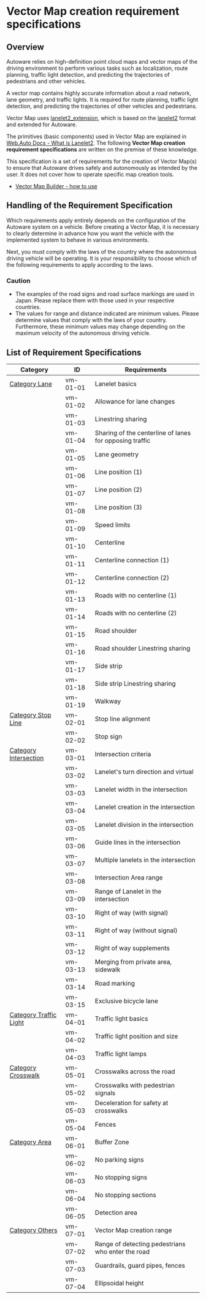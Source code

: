 # Vector Map creation requirement specifications

## Overview

Autoware relies on high-definition point cloud maps and vector maps of the driving environment to perform various tasks such as localization, route planning, traffic light detection, and predicting the trajectories of pedestrians and other vehicles.

A vector map contains highly accurate information about a road network, lane geometry, and traffic lights. It is required for route planning, traffic light detection, and predicting the trajectories of other vehicles and pedestrians.

Vector Map uses [lanelet2_extension](https://github.com/autowarefoundation/autoware_common/blob/main/tmp/lanelet2_extension/docs/lanelet2_format_extension.md), which is based on the [lanelet2](https://github.com/fzi-forschungszentrum-informatik/Lanelet2) format and extended for Autoware.

The primitives (basic components) used in Vector Map are explained in [Web.Auto Docs - What is Lanelet2](https://docs.web.auto/en/user-manuals/vector-map-builder/introduction#what-is-lanelet2). The following **Vector Map creation requirement specifications** are written on the premise of these knowledge.

This specification is a set of requirements for the creation of Vector Map(s) to ensure that Autoware drives safely and autonomously as intended by the user. It does not cover how to operate specific map creation tools.

- [Vector Map Builder - how to use](https://docs.web.auto/user-manuals/vector-map-builder/how-to-use/edit-maps)

## Handling of the Requirement Specification

Which requirements apply entirely depends on the configuration of the Autoware system on a vehicle. Before creating a Vector Map, it is necessary to clearly determine in advance how you want the vehicle with the implemented system to behave in various environments.

Next, you must comply with the laws of the country where the autonomous driving vehicle will be operating. It is your responsibility to choose which of the following requirements to apply according to the laws.

### Caution

- The examples of the road signs and road surface markings are used in Japan. Please replace them with those used in your respective countries.
- The values for range and distance indicated are minimum values. Please determine values that comply with the laws of your country. Furthermore, these minimum values may change depending on the maximum velocity of the autonomous driving vehicle.

## List of Requirement Specifications

| Category                                              | ID       | Requirements                                            |
| ----------------------------------------------------- | -------- | ------------------------------------------------------- |
| [Category Lane](./category_lane.md)                   | vm-01-01 | Lanelet basics                                          |
|                                                       | vm-01-02 | Allowance for lane changes                              |
|                                                       | vm-01-03 | Linestring sharing                                      |
|                                                       | vm-01-04 | Sharing of the centerline of lanes for opposing traffic |
|                                                       | vm-01-05 | Lane geometry                                           |
|                                                       | vm-01-06 | Line position (1)                                       |
|                                                       | vm-01-07 | Line position (2)                                       |
|                                                       | vm-01-08 | Line position (3)                                       |
|                                                       | vm-01-09 | Speed limits                                            |
|                                                       | vm-01-10 | Centerline                                              |
|                                                       | vm-01-11 | Centerline connection (1)                               |
|                                                       | vm-01-12 | Centerline connection (2)                               |
|                                                       | vm-01-13 | Roads with no centerline (1)                            |
|                                                       | vm-01-14 | Roads with no centerline (2)                            |
|                                                       | vm-01-15 | Road shoulder                                           |
|                                                       | vm-01-16 | Road shoulder Linestring sharing                        |
|                                                       | vm-01-17 | Side strip                                              |
|                                                       | vm-01-18 | Side strip Linestring sharing                           |
|                                                       | vm-01-19 | Walkway                                                 |
| [Category Stop Line](./category_stop_line.md)         | vm-02-01 | Stop line alignment                                     |
|                                                       | vm-02-02 | Stop sign                                               |
| [Category Intersection](./category_intersection.md)   | vm-03-01 | Intersection criteria                                   |
|                                                       | vm-03-02 | Lanelet's turn direction and virtual                    |
|                                                       | vm-03-03 | Lanelet width in the intersection                       |
|                                                       | vm-03-04 | Lanelet creation in the intersection                    |
|                                                       | vm-03-05 | Lanelet division in the intersection                    |
|                                                       | vm-03-06 | Guide lines in the intersection                         |
|                                                       | vm-03-07 | Multiple lanelets in the intersection                   |
|                                                       | vm-03-08 | Intersection Area range                                 |
|                                                       | vm-03-09 | Range of Lanelet in the intersection                    |
|                                                       | vm-03-10 | Right of way (with signal)                              |
|                                                       | vm-03-11 | Right of way (without signal)                           |
|                                                       | vm-03-12 | Right of way supplements                                |
|                                                       | vm-03-13 | Merging from private area, sidewalk                     |
|                                                       | vm-03-14 | Road marking                                            |
|                                                       | vm-03-15 | Exclusive bicycle lane                                  |
| [Category Traffic Light](./category_traffic_light.md) | vm-04-01 | Traffic light basics                                    |
|                                                       | vm-04-02 | Traffic light position and size                         |
|                                                       | vm-04-03 | Traffic light lamps                                     |
| [Category Crosswalk](./category_crosswalk.md)         | vm-05-01 | Crosswalks across the road                              |
|                                                       | vm-05-02 | Crosswalks with pedestrian signals                      |
|                                                       | vm-05-03 | Deceleration for safety at crosswalks                   |
|                                                       | vm-05-04 | Fences                                                  |
| [Category Area](./category_area.md)                   | vm-06-01 | Buffer Zone                                             |
|                                                       | vm-06-02 | No parking signs                                        |
|                                                       | vm-06-03 | No stopping signs                                       |
|                                                       | vm-06-04 | No stopping sections                                    |
|                                                       | vm-06-05 | Detection area                                          |
| [Category Others](./category_others.md)               | vm-07-01 | Vector Map creation range                               |
|                                                       | vm-07-02 | Range of detecting pedestrians who enter the road       |
|                                                       | vm-07-03 | Guardrails, guard pipes, fences                         |
|                                                       | vm-07-04 | Ellipsoidal height                                      |
